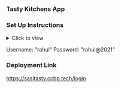 ### Tasty Kitchens App

### Set Up Instructions

<details>
<summary>Click to view</summary>

- Download dependencies by running `npm install`
- Start up the app using `npm start`
</details>

Username: "rahul"  Password: "rahul@2021"

### Deployment Link

https://sasitasty.ccbp.tech/login
